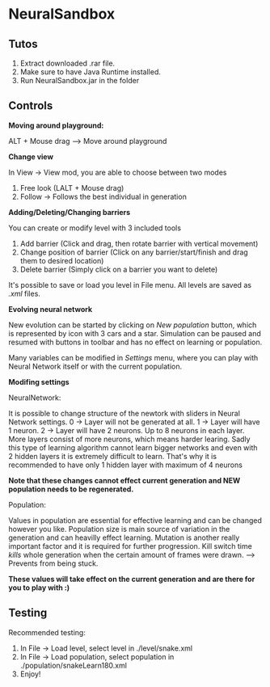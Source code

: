 # NeuralSandbox
## Tutos
1. Extract downloaded .rar file.
2. Make sure to have Java Runtime installed.
3. Run NeuralSandbox.jar in the folder

## Controls
**Moving around playground:**

ALT + Mouse drag --> Move around playground

**Change view**

In View -> View mod, you are able to choose between two modes
  1. Free look (LALT + Mouse drag)
  2. Follow -> Follows the best individual in generation

**Adding/Deleting/Changing barriers**

You can create or modify level with 3 included tools
  1. Add barrier (Click and drag, then rotate barrier with vertical movement)
  2. Change position of barrier (Click on any barrier/start/finish and drag them to desired location)
  3. Delete barrier (Simply click on a barrier you want to delete)

It's possible to save or load you level in File menu.
All levels are saved as *.xml* files.

**Evolving neural network**

New evolution can be started by clicking on *New population* button, which is represented by icon with 3 cars and a star.
Simulation can be paused and resumed with buttons in toolbar and has no effect on learning or population.

Many variables can be modified in *Settings* menu, where you can play with Neural Network itself or with the current population.

**Modifing settings**

NeuralNetwork:

It is possible to change structure of the newtork with sliders in Neural Network settings.
0 -> Layer will not be generated at all.
1 -> Layer will have 1 neuron.
2 -> Layer will have 2 neurons.
Up to 8 neurons in each layer.
More layers consist of more neurons, which means harder learing.
Sadly this type of learning algorithm cannot learn bigger networks and even with 2 hidden layers it is extremely difficult to learn.
That's why it is recommended to have only 1 hidden layer with maximum of 4 neurons

**Note that these changes cannot effect current generation and NEW population needs to be regenerated.**

Population:

Values in population are essential for effective learning and can be changed however you like.
Population size is main source of variation in the generation and can heavilly effect learning.
Mutation is another really important factor and it is required for further progression.
Kill switch time *kills* whole generation when the certain amount of frames were drawn. --> Prevents from being stuck.

**These values will take effect on the current generation and are there for you to play with :)**


## Testing
Recommended testing:

1.  In File -> Load level, select level in ./level/snake.xml
2.  In File -> Load population, select population in ./population/snakeLearn180.xml
3.  Enjoy!
